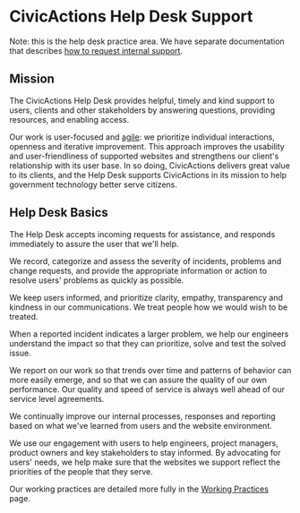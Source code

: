# CivicActions Help Desk Support

Note: this is the help desk practice area. We have separate documentation that describes [how to request internal support](../060-how-we-work/support.md).

## Mission

The CivicActions Help Desk provides helpful, timely and kind support to users, clients and other stakeholders by answering questions, providing resources, and enabling access.

Our work is user-focused and [agile](help-desk-agile.md): we prioritize individual interactions, openness and iterative improvement. This approach improves the usability and user-friendliness of supported websites and strengthens our client's relationship with its user base. In so doing, CivicActions delivers great value to its clients, and the Help Desk supports CivicActions in its mission to help government technology better serve citizens.

## Help Desk Basics

The Help Desk accepts incoming requests for assistance, and responds immediately to assure the user that we'll help.

We record, categorize and assess the severity of incidents, problems and change requests, and provide the appropriate information or action to resolve users' problems as quickly as possible.

We keep users informed, and prioritize clarity, empathy, transparency and kindness in our communications. We treat people how we would wish to be treated.

When a reported incident indicates a larger problem, we help our engineers understand the impact so that they can prioritize, solve and test the solved issue.

We report on our work so that trends over time and patterns of behavior can more easily emerge, and so that we can assure the quality of our own performance. Our quality and speed of service is always well ahead of our service level agreements.

We continually improve our internal processes, responses and reporting based on what we've learned from users and the website environment.

We use our engagement with users to help engineers, project managers, product owners and key stakeholders to stay informed. By advocating for users' needs, we help make sure that the websites we support reflect the priorities of the people that they serve.

Our working practices are detailed more fully in the [Working Practices](working-practices.md) page.
